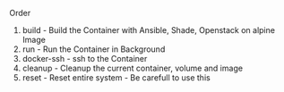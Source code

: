  Order 
1. build - Build the Container with Ansible, Shade, Openstack on alpine Image
2. run - Run the Container in Background
3. docker-ssh - ssh to the Container
4. cleanup - Cleanup the current container, volume and image
5. reset - Reset entire system - Be carefull to use this

